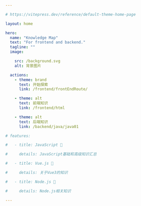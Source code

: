 ```yaml
---

# https://vitepress.dev/reference/default-theme-home-page

layout: home

hero:
  name: "Knowledge Map"
  text: "For frontend and backend."
  tagline: ""
  image: 

    src: /background.svg
    alt: 背景图片

  actions:
    - theme: brand
      text: 开始探索
      link: /frontend/frontEndRoute/

    - theme: alt
      text: 前端知识
      link: /frontend/html

    - theme: alt
      text: 后端知识
      link: /backend/java/java01

# features:

#   - title: JavaScript 💞

#     details: JavaScript基础和高级知识汇总

#   - title: Vue.js 🦢

#     details: 关于Vue3的知识

#   - title: Node.js 🐧

#     details: Node.js相关知识

---
```

